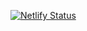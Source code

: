 [![Netlify Status](https://api.netlify.com/api/v1/badges/3d5ef54a-f908-436a-9a52-42da94a74601/deploy-status)](https://app.netlify.com/sites/ap2soft-sunnyside-agency-landing-page/deploys)
